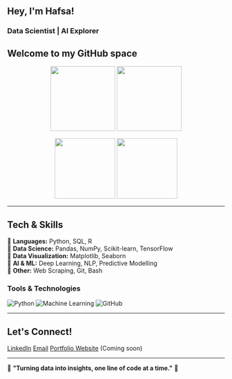 ##  Hey, I'm Hafsa!  
### Data Scientist | AI Explorer  

Welcome to my **GitHub space** 
---

<p align="center">
  <img src="https://github-readme-stats.vercel.app/api?username=h-khanum&show_icons=true&theme=radical&count_private=true" height="150"/>
  <img src="https://github-readme-streak-stats.herokuapp.com/?user=h-khanum&theme=radical&count_private=true" height="150"/>
</p>

<p align="center">
  <img src="https://github-profile-trophy.vercel.app/?username=h-khanum&theme=radical&margin-w=15" height="140"/>
  <img src="https://github-readme-stats.vercel.app/api/top-langs/?username=h-khanum&layout=compact&theme=radical&count_private=true" height="140"/>
</p>

---

## Tech & Skills  
🔹 **Languages:** Python, SQL, R  
🔹 **Data Science:** Pandas, NumPy, Scikit-learn, TensorFlow  
🔹 **Data Visualization:** Matplotlib, Seaborn  
🔹 **AI & ML:** Deep Learning, NLP, Predictive Modelling  
🔹 **Other:** Web Scraping, Git, Bash  

### Tools & Technologies  
![Python](https://img.shields.io/badge/Python-FFD43B?style=for-the-badge&logo=python&logoColor=blue) ![Machine Learning](https://img.shields.io/badge/Machine%20Learning-%23f88909?style=for-the-badge&logo=tensorflow&logoColor=white) ![GitHub](https://img.shields.io/badge/GitHub-%23181717?style=for-the-badge&logo=github&logoColor=white)  

---

## Let's Connect!  
[LinkedIn](https://linkedin.com/in/h-khanum) [Email](hafsaa.khanum@gmail.com) [Portfolio Website](https://h-khanum.github.io) (Coming soon)  

---

🔹 **"Turning data into insights, one line of code at a time."** 🔹  
